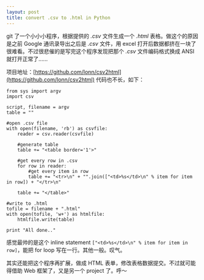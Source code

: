 ```yaml
---
layout: post
title: convert .csv to .html in Python
---
```

git 了一个小小小程序，根据提供的 *.csv* 文件生成一个 *.html* 表格。做这个的原因是之前 Google 通讯录导出之后是 *.csv* 文件，用 excel 打开后数据都挤在一块了很难看。不过很悲催的是写完这个程序发现把那个 *.csv* 文件编码格式换成 ANSI 就打开正常了……

项目地址：[https://github.com/lonn/csv2html](https://github.com/lonn/csv2html) 代码也不长，如下：

    from sys import argv
    import csv

    script, filename = argv
    table = ""

    #open .csv file
    with open(filename, 'rb') as csvfile:
        reader = csv.reader(csvfile)

        #generate table
        table += "<table border='1'>"

        #get every row in .csv
        for row in reader:
            #get every item in row
            table += "<tr>\n" + "".join(["<td>%s</td>\n" % item for item in row]) + "</tr>\n"

        table += "</table>"

    #write to .html
    tofile = filename + ".html"
    with open(tofile, 'w+') as htmlfile:
        htmlfile.write(table)

    print "All done.."

感觉最帅的是这个 inline statement `["<td>%s</td>\n" % item for item in row]`，能把 for loop 写在一行。其他一般。叹气。

其实还能把这个程序再扩展，做成 HTML 表单，修改表格数据提交。不过就可能得借助 Web 框架了，又是另一个 project 了。呼～
